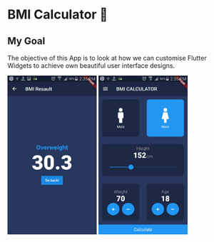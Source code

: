 
# BMI Calculator 💪

## My Goal

The objective of this App is to look at how we can customise Flutter Widgets to achieve own beautiful user interface designs.



<img src="https://github.com//abdouta/bmi-calculator-flutter/blob/master/4a28cb2b-b963-4d67-b511-8e571659961d.jpg?raw=true" height="" width="200">

<img src="https://github.com//abdouta/bmi-calculator-flutter/blob/master/86edddcd-5919-4629-ac00-71db75e04b1b.jpg?raw=true" height="" width="200">
